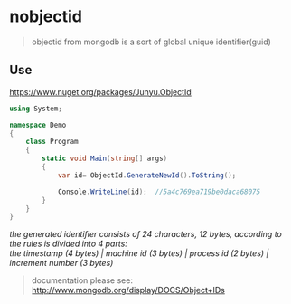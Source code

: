 # nobjectid
> objectid from mongodb is a sort of global unique identifier(guid)
## Use

https://www.nuget.org/packages/Junyu.ObjectId

```C#
using System;

namespace Demo
{
    class Program
    {
        static void Main(string[] args)
        {
            var id= ObjectId.GenerateNewId().ToString();

            Console.WriteLine(id);  //5a4c769ea719be0daca68075
        }
    }
}
```

*the generated identifier consists of 24 characters, 12 bytes, according to the rules is divided into 4 parts:  
the timestamp (4 bytes) | machine id (3 bytes) | process id (2 bytes) | increment number (3 bytes)*

> documentation please see: http://www.mongodb.org/display/DOCS/Object+IDs

